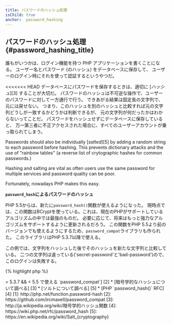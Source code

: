 ```yaml
---
title: パスワードのハッシュ処理
isChild: true
anchor:  password_hashing
---
```


## パスワードのハッシュ処理 {#password_hashing_title}

誰もがいつかは、ログイン機能を持つ PHP アプリケーションを書くことになる。
ユーザー名とパスワード (のハッシュ) をデータベースに保存して、
ユーザーのログイン時にそれを使って認証するというやつだ。

<<<<<<< HEAD
データベースにパスワードを保存するときは、適切に [_ハッシュ_][3] することが大切だ。
パスワードのハッシュは不可逆な操作で、ユーザーのパスワードに対して一方通行で行う。
できあがる結果は固定長の文字列で、元には戻せない。
つまり、このハッシュを別のハッシュと比較すれば元の文字列どうしが一致するかどうかは判断できるが、
元の文字列が何だったかはわからないってことだ。
パスワードをハッシュせずにデータベースに保存していると、
万一第三者に不正アクセスされた場合に、すべてのユーザーアカウントが乗っ取られてしまう。

Passwords should also be individually [_salted_][5] by adding a random string to each password before hashing. This prevents dictionary attacks and the use of "rainbow tables" (a reverse list of crytographic hashes for common passwords.)

Hashing and salting are vital as often users use the same password for multiple services and password quality can be poor. 

Fortunately, nowadays PHP makes this easy. 

**`password_hash`によるパスワードのハッシュ**

PHP 5.5からは、新たに`password_hash()`関数が使えるようになった。
現時点では、この関数はBCryptを使っている。これは、現在のPHPがサポートしているアルゴリズムの中では最強のものだ。
必要に応じて、将来はもっと強力なアルゴリズムをサポートするように更新されるだろう。
この関数をPHP 5.5より前のバージョンでも使えるようにするため、`password_compat`ライブラリも作られた。
このライブラリはPHP 5.3.7以降で使える。

この例では、文字列をハッシュした後でそのハッシュを新たな文字列と比較している。
二つの文字列は違っている('secret-password'と'bad-password')ので、このログインは失敗する。

{% highlight php %}
<?php
require 'password.php';

$passwordHash = password_hash('secret-password', PASSWORD_DEFAULT);

if (password_verify('bad-password', $passwordHash)) {
    // パスワードが一致した
} else {
    // パスワードが一致しなかった
}
{% endhighlight %}  

`password_hash()` takes care of password salting for you. The salt is stored, along with the algorithm and "cost", as part of the hash.  `password_verify()` extracts this to determine how to check the password, so you don't need a separate database field to store your salts. 

* [`password_hash` について調べる] [1]
* [PHP >= 5.3.7 && < 5.5 で使える `password_compat`] [2]
* [暗号学的なハッシュについて調べる] [3]
* [ソルトについて調べる] [5]
* [PHP `password_hash()` RFC] [4]


[1]: http://php.net/function.password-hash
[2]: https://github.com/ircmaxell/password_compat
[3]: http://ja.wikipedia.org/wiki/暗号学的ハッシュ関数
[4]: https://wiki.php.net/rfc/password_hash
[5]: https://en.wikipedia.org/wiki/Salt_(cryptography)
